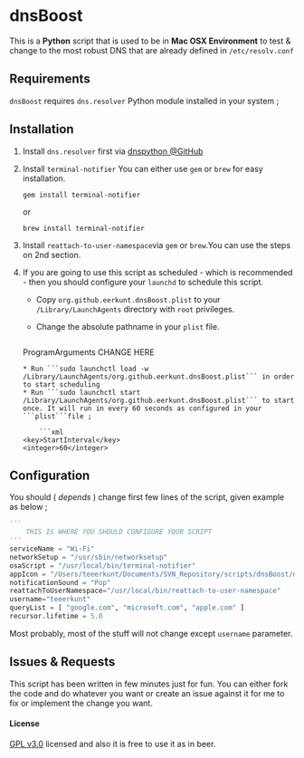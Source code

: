 # dnsBoost

This is a **Python** script that is used to be in **Mac OSX Environment** to test & change to the most robust DNS that are already defined in ```/etc/resolv.conf```

## Requirements

```dnsBoost``` requires ```dns.resolver``` Python module installed in your system ;

## Installation

1. Install ```dns.resolver``` first via [dnspython @GitHub](https://github.com/rthalley/dnspython)
2. Install ```terminal-notifier```
	You can either use ```gem``` or ```brew``` for easy installation.

	```gem install terminal-notifier```

	or

	```brew install terminal-notifier```
3. Install ```reattach-to-user-namespace```via ```gem``` or ```brew```.You can use the steps on 2nd section.
4. If you are going to use this script as scheduled - which is recommended - then you should configure your ```launchd``` to schedule this script.

	* Copy ```org.github.eerkunt.dnsBoost.plist``` to your ```/Library/LaunchAgents``` directory with ```root``` privileges.
	* Change the absolute pathname in your ```plist``` file.

		```xml
	<key>ProgramArguments</key>
	<array>
		<string>CHANGE HERE</string>
    </array>
    ```
	* Run ```sudo launchctl load -w /Library/LaunchAgents/org.github.eerkunt.dnsBoost.plist``` in order to start scheduling
	* Run ```sudo launchctl start /Library/LaunchAgents/org.github.eerkunt.dnsBoost.plist``` to start once. It will run in every 60 seconds as configured in your ```plist```file ;

		```xml
	<key>StartInterval</key>
    <integer>60</integer>
	```

## Configuration

You should ( *depends* ) change first few lines of the script, given example as below ;

```python
'''
    THIS IS WHERE YOU SHOULD CONFIGURE YOUR SCRIPT
'''
serviceName = "Wi-Fi"                                                                   # This is Interface that you are using ( OSX )
networkSetup = "/usr/sbin/networksetup"                                                 # Path to networksetup
osaScript = "/usr/local/bin/terminal-notifier"                                          # Path to terminal-notifier. Install it via brew or gem
appIcon = "/Users/teeerkunt/Documents/SVN_Repository/scripts/dnsBoost/dnsBoost.png"     # This is the icon that you want to show in notifier
notificationSound = "Pop"                                                               # This is the sound that you want to hear on notification. ( Sound Preferences )
reattachToUserNamespace="/usr/local/bin/reattach-to-user-namespace"                     # Path to reattach-to-user-namespace. Install it via brew or gem
username="teeerkunt"                                                                    # The user that will get the notification. Should be a GUI user.
queryList = [ "google.com", "microsoft.com", "apple.com" ]                              # Which domains do we need to check ?
recursor.lifetime = 5.0   
```

Most probably, most of the stuff will not change except ```username``` parameter.

## Issues & Requests

This script has been written in few minutes just for fun. You can either fork the code and do whatever you want or create an issue against it for me to fix or implement the change you want.

#### License
[GPL v3.0](http://www.gnu.org/licenses/gpl-3.0.en.html) licensed and also it is free to use it as in beer.
